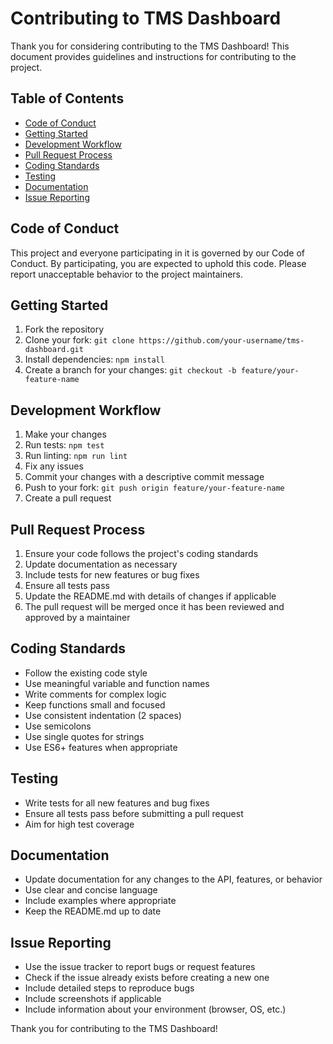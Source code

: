 # Contributing to TMS Dashboard

Thank you for considering contributing to the TMS Dashboard! This document provides guidelines and instructions for contributing to the project.

## Table of Contents

- [Code of Conduct](#code-of-conduct)
- [Getting Started](#getting-started)
- [Development Workflow](#development-workflow)
- [Pull Request Process](#pull-request-process)
- [Coding Standards](#coding-standards)
- [Testing](#testing)
- [Documentation](#documentation)
- [Issue Reporting](#issue-reporting)

## Code of Conduct

This project and everyone participating in it is governed by our Code of Conduct. By participating, you are expected to uphold this code. Please report unacceptable behavior to the project maintainers.

## Getting Started

1. Fork the repository
2. Clone your fork: `git clone https://github.com/your-username/tms-dashboard.git`
3. Install dependencies: `npm install`
4. Create a branch for your changes: `git checkout -b feature/your-feature-name`

## Development Workflow

1. Make your changes
2. Run tests: `npm test`
3. Run linting: `npm run lint`
4. Fix any issues
5. Commit your changes with a descriptive commit message
6. Push to your fork: `git push origin feature/your-feature-name`
7. Create a pull request

## Pull Request Process

1. Ensure your code follows the project's coding standards
2. Update documentation as necessary
3. Include tests for new features or bug fixes
4. Ensure all tests pass
5. Update the README.md with details of changes if applicable
6. The pull request will be merged once it has been reviewed and approved by a maintainer

## Coding Standards

- Follow the existing code style
- Use meaningful variable and function names
- Write comments for complex logic
- Keep functions small and focused
- Use consistent indentation (2 spaces)
- Use semicolons
- Use single quotes for strings
- Use ES6+ features when appropriate

## Testing

- Write tests for all new features and bug fixes
- Ensure all tests pass before submitting a pull request
- Aim for high test coverage

## Documentation

- Update documentation for any changes to the API, features, or behavior
- Use clear and concise language
- Include examples where appropriate
- Keep the README.md up to date

## Issue Reporting

- Use the issue tracker to report bugs or request features
- Check if the issue already exists before creating a new one
- Include detailed steps to reproduce bugs
- Include screenshots if applicable
- Include information about your environment (browser, OS, etc.)

Thank you for contributing to the TMS Dashboard!
